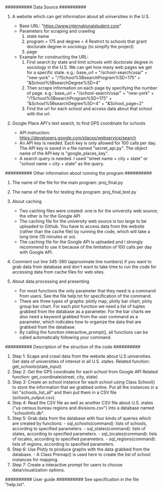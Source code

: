 ########## Data Source ##########
1. A website which can get information about all universities in the U.S.
   - Base URL: "https://www.internationalstudent.com"
   - Parameters for scraping and crawling
     1) state name
     2) program = 175 and degree = 4
        Restrict to schools that grant doctorate degree in sociology (to simplfy the project)
     3) page
   - Example for constructing the URL:
     1) First search by state and limit schools with doctorate degree in sociology in the U.S.
        We can get how many web pages we get for a specific state. e.g.:
        base_url + "/school-search/usa/" + "new-york" + "/?School%5BsearchProgram%5D=175" + "&School%5BsearchDegree%5D=4"
     2) Then scrape information on each page by specifying the number of page. e.g.:
        base_url + "/school-search/usa/" + "new-york" + "/?School%5BsearchProgram%5D=175" + "&School%5BsearchDegree%5D=4" + "&School_page=2"
     3) Find the url for each school and access data about that school with the url.

2. Google Place API's text search, to find GPS coordinate for schools
   - API instruction: https://developers.google.com/places/webservice/search
   - An API key is needed. Each key is only allowed for 100 calls per day.
     The API key is saved in a file named "secret_api.py". 
     The object name of the API key is "google_places_key".
   - A search query is needed. 
     I used "street name + city + state" or "school name + city + state" as the query.


########## Other information about running the program ##########
1. The name of the file for the main program: proj_final.py
2. The name of the file for testing the program: proj_final_test.py

3. About caching
   - Two caching files were created: 
     one is for the university web source; the other is for the Google API
   - The caching file for the university web source is too large to be uploaded to Github.
     You have to access data from the website (rather than the cache file) by running the code, 
     which will take a long time (10 minutes or so).
   - The caching file for the Google API is uploaded and I strongly recommend to use it because 
     of the limitation of 100 calls per day with Google API.

4. Comment out line 345-380 (approximate line numbers) if you want to grab data from database and 
   don't want to take time to run the code for accessing data from cache files for web sites.

5. About data processing and presenting
   - For most functions the only parameter that they need is a command from users.
     See the file help.txt for specification of the command.
   - There are three types of graphs: plotly map, plotly bar chart, ploty group bar chart.
     For each plot function we need a list of tuples grabbed from the database as a parameter.
     For the bar charts we also need a keyword grabbed from the user command as a parameter,
     which indicates how to organize the data that are grabbed from the database.
   - By calling the function interactive_prompt(), all functions can be called automatically 
     following your command.


########## Description of the struction of the code ##########
1. Step 1: Scape and crawl data from the website about U.S universities.
           Get data of universities of interest in all U.S. states.
           Related function: get_schools(state_input)
2. Step 2: Get the GPS coordinate for each school from Google API
           Related function: get_coordinate(street, city, state)
3. Step 3: Create an school instance for each school using Class School() to store the information
           that we grabbed online.
           Put all the instances in a list "schools_list_all" and then put them in a CSV file 
           (schools_output.csv).
4. Step 4: Read the CSV file as well as another CSV file about U.S. states 
           ("us census bureau regions and divisions.csv") into a database named "schoolinfo.db".
5. Step 5: Grab data from the database with four kinds of queries which are created by functions:
           - sql_schools(command): lists of schools, according to specified parameters.
           - sql_states(command): lists of states, according to specified parameters.
           - sql_locales(command): lists of locales, according to specified parameters.
           - sql_regions(command): lists of regions, according to specified parameters.
6. Step 6: Use Plotly to produce graphs with the data grabbed from the database.
           - A Class Premap() is used here to create the list of school instances for mapping.
7. Step 7: Create a interactive prompt for users to choose data/visualization options.


########## User guide ##########
See specification in the file "help.txt".


